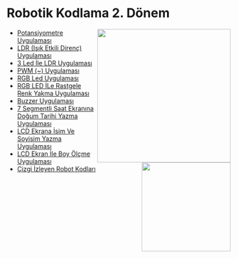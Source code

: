 <!--Height-->
<!--Italic-->
# Robotik Kodlama 2. Dönem
<img align='right' src='https://github.com/SelcanTaylan/Robotik-Kodlama-Donem-2/blob/main/gif1.gif' width='300'>
<img align='right' src='https://github.com/SelcanTaylan/Robotik-Kodlama-Donem-2/blob/main/gif4.gif' width='200'>


- [Potansiyometre Uygulaması](https://github.com/SelcanTaylan/Robotik-Kodlama-Donem-2/tree/main/04.02.2025)
- [LDR (Işık Etkili Direnç) Uygulaması](https://github.com/SelcanTaylan/Robotik-Kodlama-Donem-2/tree/main/11.02.2025)
- [3 Led İle LDR Uygulaması](https://github.com/SelcanTaylan/Robotik-Kodlama-Donem-2/tree/main/18.02.2025)
- [PWM (~) Uygulaması](https://github.com/SelcanTaylan/Robotik-Kodlama-Donem-2/tree/main/25.02.2025)
- [RGB Led Uygulaması](https://github.com/SelcanTaylan/Robotik-Kodlama-Donem-2/tree/main/04.03.2025)
- [RGB LED İLe Rastgele Renk Yakma Uygulaması](https://github.com/SelcanTaylan/Robotik-Kodlama-Donem-2/tree/main/11.03.2025)
- [Buzzer Uygulaması](https://github.com/SelcanTaylan/Robotik-Kodlama-Donem-2/tree/main/18.03.2025)
- [7 Segmentli Saat Ekranına Doğum Tarihi Yazma Uygulaması](https://github.com/SelcanTaylan/Robotik-Kodlama-Donem-2/tree/main/08.04.2025/DisplayNum)
- [LCD Ekrana İsim Ve Soyisim Yazma Uygulaması]( https://github.com/SelcanTaylan/Robotik-Kodlama-Donem-2/tree/main/15.04.2025)
- [LCD Ekran İle Boy Ölçme Uygulaması](https://github.com/SelcanTaylan/Robotik-Kodlama-Donem-2/tree/main/22.04.2025)
- [Çizgi İzleyen Robot Kodları](https://github.com/SelcanTaylan/Robotik-Kodlama-Donem-2/tree/main/robotik)
